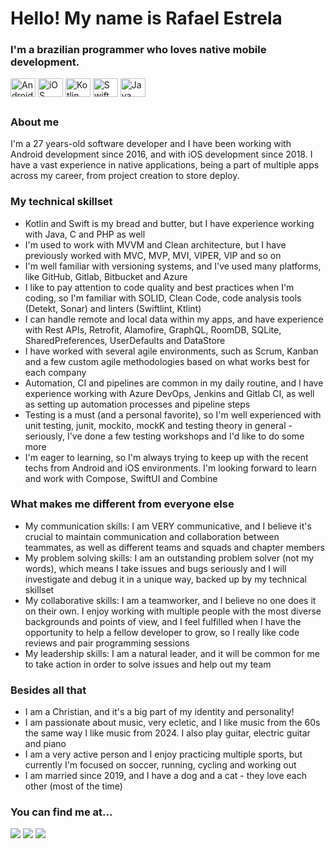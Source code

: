 # Hello! My name is Rafael Estrela

### I'm a brazilian programmer who loves native mobile development.

<div style="display: inline_block">
  <img align="center" alt="Android icon" height="30" width="40" src="https://cdn.jsdelivr.net/gh/devicons/devicon@latest/icons/android/android-original.svg" />
  <img align="center" alt="iOS icon" height="30" width="40" src="https://cdn.jsdelivr.net/gh/devicons/devicon@latest/icons/apple/apple-original.svg" />
  <img align="center" alt="Kotlin icon" height="30" width="40" src="https://cdn.jsdelivr.net/gh/devicons/devicon@latest/icons/kotlin/kotlin-original.svg" />
  <img align="center" alt="Swift icon" height="30" width="40" src="https://cdn.jsdelivr.net/gh/devicons/devicon@latest/icons/swift/swift-original.svg" />
  <img align="center" alt="Java icon" height="30" width="40" src="https://cdn.jsdelivr.net/gh/devicons/devicon@latest/icons/java/java-original.svg" />
</div>

##

### About me

I'm a 27 years-old software developer and I have been working with Android development since 2016, and with iOS development since 2018. I have a vast experience in native applications, being a part of multiple apps across my career, from project creation to store deploy.

### My technical skillset

- Kotlin and Swift is my bread and butter, but I have experience working with Java, C and PHP as well
- I'm used to work with MVVM and Clean architecture, but I have previously worked with MVC, MVP, MVI, VIPER, VIP and so on
- I'm well familiar with versioning systems, and I've used many platforms, like GitHub, Gitlab, Bitbucket and Azure
- I like to pay attention to code quality and best practices when I'm coding, so I'm familiar with SOLID, Clean Code, code analysis tools (Detekt, Sonar) and linters (Swiftlint, Ktlint)
- I can handle remote and local data within my apps, and have experience with Rest APIs, Retrofit, Alamofire, GraphQL, RoomDB, SQLite, SharedPreferences, UserDefaults and DataStore
- I have worked with several agile environments, such as Scrum, Kanban and a few custom agile methodologies based on what works best for each company
- Automation, CI and pipelines are common in my daily routine, and I have experience working with Azure DevOps, Jenkins and Gitlab CI, as well as setting up automation processes and pipeline steps
- Testing is a must (and a personal favorite), so I'm well experienced with unit testing, junit, mockito, mockK and testing theory in general - seriously, I've done a few testing workshops and I'd like to do some more
- I'm eager to learning, so I'm always trying to keep up with the recent techs from Android and iOS environments. I'm looking forward to learn and work with Compose, SwiftUI and Combine

### What makes me different from everyone else

- My communication skills: I am VERY communicative, and I believe it's crucial to maintain communication and collaboration between teammates, as well as different teams and squads and chapter members
- My problem solving skills: I am an outstanding problem solver (not my words), which means I take issues and bugs seriously and I will investigate and debug it in a unique way, backed up by my technical skillset
- My collaborative skills: I am a teamworker, and I believe no one does it on their own. I enjoy working with multiple people with the most diverse backgrounds and points of view, and I feel fulfilled when I have the opportunity to help a fellow developer to grow, so I really like code reviews and pair programming sessions
- My leadership skills: I am a natural leader, and it will be common for me to take action in order to solve issues and help out my team

### Besides all that

- I am a Christian, and it's a big part of my identity and personality!
- I am passionate about music, very ecletic, and I like music from the 60s the same way I like music from 2024. I also play guitar, electric guitar and piano
- I am a very active person and I enjoy practicing multiple sports, but currently I'm focused on soccer, running, cycling and working out
- I am married since 2019, and I have a dog and a cat - they love each other (most of the time)

### You can find me at...

<div>
<a href = "mailto:rcouto97@gmail.com"><img loading="lazy" src="https://img.shields.io/badge/Gmail-D14836?style=for-the-badge&logo=gmail&logoColor=white" target="_blank"></a>
<a href="https://www.linkedin.com/in/rafael-estrela" target="_blank"><img loading="lazy" src="https://img.shields.io/badge/-LinkedIn-%230077B5?style=for-the-badge&logo=linkedin&logoColor=white" target="_blank"></a>
<a href="https://wa.me/5551992152754" target="_blank"><img loading="lazy" src="https://img.shields.io/badge/WhatsApp-25D366?style=for-the-badge&logo=whatsapp&logoColor=white" target="_blank"></a>
</div>
